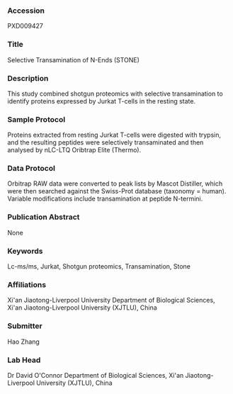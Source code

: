 ### Accession
PXD009427

### Title
Selective Transamination of N-Ends (STONE)

### Description
This study combined shotgun proteomics with selective transamination to identify proteins expressed by Jurkat T-cells in the resting state.

### Sample Protocol
Proteins extracted from resting Jurkat T-cells were digested with trypsin, and the resulting peptides were selectively transaminated and then analysed by nLC-LTQ Oribtrap Elite (Thermo).

### Data Protocol
Orbitrap RAW data were converted to peak lists by Mascot Distiller, which were then searched against the Swiss-Prot database (taxonomy = human). Variable modifications include transamination at peptide N-termini.

### Publication Abstract
None

### Keywords
Lc-ms/ms, Jurkat, Shotgun proteomics, Transamination, Stone

### Affiliations
Xi'an Jiaotong-Liverpool University
Department of Biological Sciences, Xi'an Jiaotong-Liverpool University (XJTLU), China

### Submitter
Hao Zhang

### Lab Head
Dr David O'Connor
Department of Biological Sciences, Xi'an Jiaotong-Liverpool University (XJTLU), China


